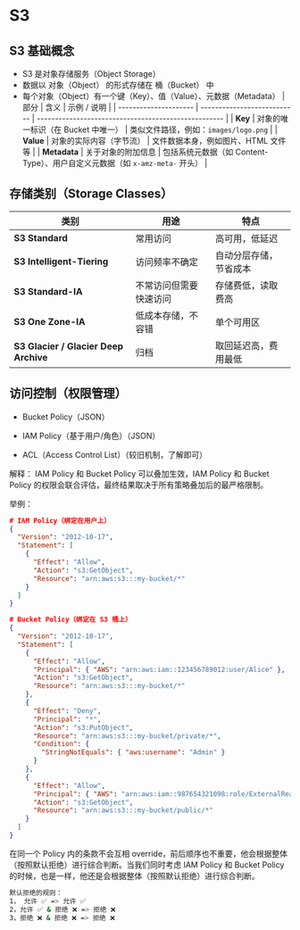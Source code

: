 # S3

## S3 基础概念

- S3 是对象存储服务（Object Storage）
- 数据以 对象（Object） 的形式存储在 桶（Bucket） 中
- 每个对象（Object）有一个键（Key）、值（Value）、元数据（Metadata）
  | 部分 | 含义 | 示例 / 说明 |
  | --------------------- | --------------------------- | ---------------------------------------------------- |
  | **Key** | 对象的唯一标识（在 Bucket 中唯一） | 类似文件路径，例如：`images/logo.png` |
  | **Value** | 对象的实际内容（字节流） | 文件数据本身，例如图片、HTML 文件等 |
  | **Metadata** | 关于对象的附加信息 | 包括系统元数据（如 Content-Type）、用户自定义元数据（如 `x-amz-meta-` 开头） |

## 存储类别（Storage Classes）

| 类别                                  | 用途                   | 特点                   |
| ------------------------------------- | ---------------------- | ---------------------- |
| **S3 Standard**                       | 常用访问               | 高可用，低延迟         |
| **S3 Intelligent-Tiering**            | 访问频率不确定         | 自动分层存储，节省成本 |
| **S3 Standard-IA**                    | 不常访问但需要快速访问 | 存储费低，读取费高     |
| **S3 One Zone-IA**                    | 低成本存储，不容错     | 单个可用区             |
| **S3 Glacier / Glacier Deep Archive** | 归档                   | 取回延迟高，费用最低   |

## 访问控制（权限管理）

- Bucket Policy（JSON）

- IAM Policy（基于用户/角色）（JSON）

- ACL（Access Control List）（较旧机制，了解即可）

解释：
IAM Policy 和 Bucket Policy 可以叠加生效，IAM Policy 和 Bucket Policy 的权限会联合评估，最终结果取决于所有策略叠加后的最严格限制。

举例：

```json
# IAM Policy（绑定在用户上）
{
  "Version": "2012-10-17",
  "Statement": [
    {
      "Effect": "Allow",
      "Action": "s3:GetObject",
      "Resource": "arn:aws:s3:::my-bucket/*"
    }
  ]
}
```

```json
# Bucket Policy（绑定在 S3 桶上）
{
  "Version": "2012-10-17",
  "Statement": [
    {
      "Effect": "Allow",
      "Principal": { "AWS": "arn:aws:iam::123456789012:user/Alice" },
      "Action": "s3:GetObject",
      "Resource": "arn:aws:s3:::my-bucket/*"
    },
    {
      "Effect": "Deny",
      "Principal": "*",
      "Action": "s3:PutObject",
      "Resource": "arn:aws:s3:::my-bucket/private/*",
      "Condition": {
        "StringNotEquals": { "aws:username": "Admin" }
      }
    },
    {
      "Effect": "Allow",
      "Principal": { "AWS": "arn:aws:iam::987654321098:role/ExternalReader" },
      "Action": "s3:GetObject",
      "Resource": "arn:aws:s3:::my-bucket/public/*"
    }
  ]
}

```

在同一个 Policy 内的条款不会互相 override，前后顺序也不重要，他会根据整体（按照默认拒绝）进行综合判断。当我们同时考虑 IAM Policy 和 Bucket Policy 的时候，也是一样，他还是会根据整体（按照默认拒绝）进行综合判断。

```bash
默认拒绝的规则：
1， 允许 ✅ => 允许 ✅
2，允许 ✅ & 拒绝 ❌ => 拒绝 ❌
3，拒绝 ❌ & 拒绝 ❌ => 拒绝 ❌
```
